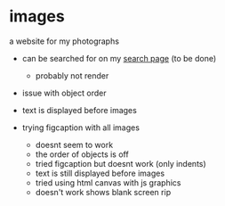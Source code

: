# images
a website for my photographs
- can be searched for on my [search page](https://skparab1.github.io/search) (to be done)
  - probably not render

- issue with object order
- text is displayed before images
- trying figcaption with all images
  - doesnt seem to work 
  - the order of objects is off
  - tried figcaption but doesnt work (only indents)
  - text is still displayed before images
  - tried using html canvas with js graphics
  - doesn't work shows blank screen rip
